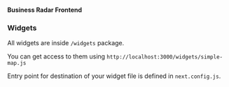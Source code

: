 #### Business Radar Frontend

### Widgets

All widgets are inside `/widgets` package.

You can get access to them using `http://localhost:3000/widgets/simple-map.js`

Entry point for destination of your widget file is defined in `next.config.js`.
